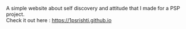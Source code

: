 A simple website about self discovery and attitude that I made for a PSP project.
<br>
Check it out here : https://1psrishti.github.io
